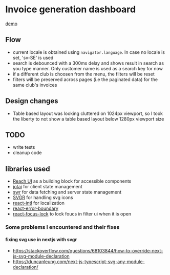 # Invoice generation dashboard

[demo](https://compassionate-brattain-4c4f05.netlify.app)

## Flow

- current locale is obtained using `navigator.language`. In case no locale is set, 'sv-SE' is used
- search is debounced with a 300ms delay and shows result in search as you type manner. Only customer name is used as a search key for now
- if a different club is choosen from the menu, the filters will be reset
- filters will be preserved across pages (i.e the paginated data) for the same club's invoices

## Design changes

- Table based layout was looking cluttered on 1024px viewport, so I took the liberty to not show a table based layout below 1280px viewport size

## TODO

- write tests
- cleanup code

## libraries used

- [Reach UI](https://reach.tech/) as a building block for accessible components
- [jotai](https://jotai.org/) for client state management
- [swr](https://swr.vercel.app/) for data fetching and server state management
- [SVGR](https://react-svgr.com/) for handling svg icons
- [react-intl](https://formatjs.io/docs/react-intl) for localization
- [react-error-boundary](https://www.npmjs.com/package/react-error-boundary)
- [react-focus-lock](https://www.npmjs.com/package/react-focus-lock) to lock foucs in filter ui when it is open

### Some problems I encountered and their fixes

#### fixing svg use in nextjs with svgr

- https://stackoverflow.com/questions/68103844/how-to-override-next-js-svg-module-declaration
- https://duncanleung.com/next-js-typescript-svg-any-module-declaration/
